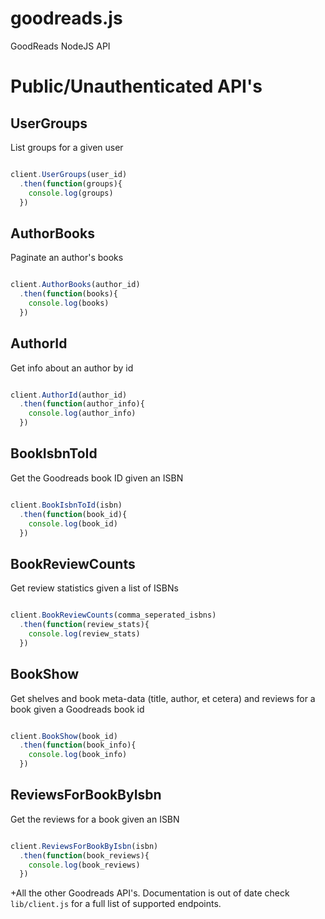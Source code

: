 goodreads.js
============

GoodReads NodeJS API

# Public/Unauthenticated API's

## UserGroups
List groups for a given user

```javascript

client.UserGroups(user_id)
  .then(function(groups){
    console.log(groups)
  })
```

## AuthorBooks
Paginate an author's books

```javascript

client.AuthorBooks(author_id)
  .then(function(books){
    console.log(books)
  })
```

## AuthorId
Get info about an author by id

```javascript

client.AuthorId(author_id)
  .then(function(author_info){
    console.log(author_info)
  })
```

## BookIsbnToId
Get the Goodreads book ID given an ISBN

```javascript

client.BookIsbnToId(isbn)
  .then(function(book_id){
    console.log(book_id)
  })
```

## BookReviewCounts
Get review statistics given a list of ISBNs

```javascript

client.BookReviewCounts(comma_seperated_isbns)
  .then(function(review_stats){
    console.log(review_stats)
  })
```

## BookShow
Get shelves and book meta-data (title, author, et cetera) and reviews for a book given a Goodreads book id

```javascript

client.BookShow(book_id)
  .then(function(book_info){
    console.log(book_info)
  })
```

## ReviewsForBookByIsbn
Get the reviews for a book given an ISBN

```javascript

client.ReviewsForBookByIsbn(isbn)
  .then(function(book_reviews){
    console.log(book_reviews)
  })
```

+All the other Goodreads API's. Documentation is out of date check `lib/client.js` for a full list of supported endpoints.
